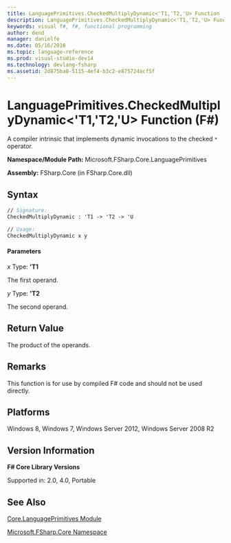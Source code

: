 ```yaml
---
title: LanguagePrimitives.CheckedMultiplyDynamic<'T1,'T2,'U> Function (F#)
description: LanguagePrimitives.CheckedMultiplyDynamic<'T1,'T2,'U> Function (F#)
keywords: visual f#, f#, functional programming
author: dend
manager: danielfe
ms.date: 05/16/2016
ms.topic: language-reference
ms.prod: visual-studio-dev14
ms.technology: devlang-fsharp
ms.assetid: 2d875ba0-5115-4ef4-b3c2-e875724acf5f 
---
```


# LanguagePrimitives.CheckedMultiplyDynamic<'T1,'T2,'U> Function (F#)

A compiler intrinsic that implements dynamic invocations to the checked `*` operator.

**Namespace/Module Path:** Microsoft.FSharp.Core.LanguagePrimitives

**Assembly:** FSharp.Core (in FSharp.Core.dll)


## Syntax

```fsharp
// Signature:
CheckedMultiplyDynamic : 'T1 -> 'T2 -> 'U

// Usage:
CheckedMultiplyDynamic x y
```

#### Parameters
*x*
Type: **'T1**


The first operand.


*y*
Type: **'T2**


The second operand.

## Return Value

The product of the operands.

## Remarks
This function is for use by compiled F# code and should not be used directly.


## Platforms
Windows 8, Windows 7, Windows Server 2012, Windows Server 2008 R2


## Version Information
**F# Core Library Versions**

Supported in: 2.0, 4.0, Portable

## See Also
[Core.LanguagePrimitives Module](Core.LanguagePrimitives-Module-%5BFSharp%5D.md)

[Microsoft.FSharp.Core Namespace](Microsoft.FSharp.Core-Namespace-%5BFSharp%5D.md)